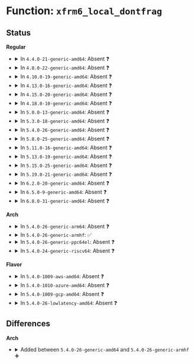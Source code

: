 # Function: <code>xfrm6_local_dontfrag</code>

## Status
<b>Regular</b>
<ul>
<li>
<details>
<summary>In <code>4.4.0-21-generic-amd64</code>: Absent ❓</summary>

```json
{
  "name": "xfrm6_local_dontfrag",
  "collision_type": "Unique Static",
  "inline_type": "Full",
  "funcs": [
    {
      "addr": 18446744071587221658,
      "name": "xfrm6_local_dontfrag",
      "external": false,
      "loc": "net/ipv6/xfrm6_output.c:30",
      "file": "net/ipv6/xfrm6_output.c",
      "inline": "not declared, inlined",
      "caller_inline": [
        "net/ipv6/xfrm6_output.c:__xfrm6_output",
        "net/ipv6/xfrm6_output.c:xfrm6_extract_output"
      ],
      "caller_func": []
    }
  ],
  "symbols": []
}
```
</details>
</li>
<li>
<details>
<summary>In <code>4.8.0-22-generic-amd64</code>: Absent ❓</summary>

```json
{
  "name": "xfrm6_local_dontfrag",
  "collision_type": "Unique Static",
  "inline_type": "Full",
  "funcs": [
    {
      "addr": 18446744071587678666,
      "name": "xfrm6_local_dontfrag",
      "external": false,
      "loc": "net/ipv6/xfrm6_output.c:30",
      "file": "net/ipv6/xfrm6_output.c",
      "inline": "not declared, inlined",
      "caller_inline": [
        "net/ipv6/xfrm6_output.c:__xfrm6_output",
        "net/ipv6/xfrm6_output.c:xfrm6_extract_output"
      ],
      "caller_func": []
    }
  ],
  "symbols": []
}
```
</details>
</li>
<li>
<details>
<summary>In <code>4.10.0-19-generic-amd64</code>: Absent ❓</summary>

```json
{
  "name": "xfrm6_local_dontfrag",
  "collision_type": "Unique Static",
  "inline_type": "Full",
  "funcs": [
    {
      "addr": 18446744071587887034,
      "name": "xfrm6_local_dontfrag",
      "external": false,
      "loc": "net/ipv6/xfrm6_output.c:30",
      "file": "net/ipv6/xfrm6_output.c",
      "inline": "not declared, inlined",
      "caller_inline": [
        "net/ipv6/xfrm6_output.c:__xfrm6_output",
        "net/ipv6/xfrm6_output.c:xfrm6_extract_output"
      ],
      "caller_func": []
    }
  ],
  "symbols": []
}
```
</details>
</li>
<li>
<details>
<summary>In <code>4.13.0-16-generic-amd64</code>: Absent ❓</summary>

```json
{
  "name": "xfrm6_local_dontfrag",
  "collision_type": "Unique Static",
  "inline_type": "Full",
  "funcs": [
    {
      "addr": 18446744071588044137,
      "name": "xfrm6_local_dontfrag",
      "external": false,
      "loc": "net/ipv6/xfrm6_output.c:30",
      "file": "net/ipv6/xfrm6_output.c",
      "inline": "not declared, inlined",
      "caller_inline": [
        "net/ipv6/xfrm6_output.c:__xfrm6_output",
        "net/ipv6/xfrm6_output.c:xfrm6_extract_output"
      ],
      "caller_func": []
    }
  ],
  "symbols": []
}
```
</details>
</li>
<li>
<details>
<summary>In <code>4.15.0-20-generic-amd64</code>: Absent ❓</summary>

```json
{
  "name": "xfrm6_local_dontfrag",
  "collision_type": "Unique Static",
  "inline_type": "Full",
  "funcs": [
    {
      "addr": 18446744071588581627,
      "name": "xfrm6_local_dontfrag",
      "external": false,
      "loc": "net/ipv6/xfrm6_output.c:30",
      "file": "net/ipv6/xfrm6_output.c",
      "inline": "not declared, inlined",
      "caller_inline": [
        "net/ipv6/xfrm6_output.c:__xfrm6_output",
        "net/ipv6/xfrm6_output.c:xfrm6_extract_output"
      ],
      "caller_func": []
    }
  ],
  "symbols": []
}
```
</details>
</li>
<li>
<details>
<summary>In <code>4.18.0-10-generic-amd64</code>: Absent ❓</summary>

```json
{
  "name": "xfrm6_local_dontfrag",
  "collision_type": "Unique Static",
  "inline_type": "Full",
  "funcs": [
    {
      "addr": 18446744071588946314,
      "name": "xfrm6_local_dontfrag",
      "external": false,
      "loc": "net/ipv6/xfrm6_output.c:30",
      "file": "net/ipv6/xfrm6_output.c",
      "inline": "not declared, inlined",
      "caller_inline": [
        "net/ipv6/xfrm6_output.c:__xfrm6_output",
        "net/ipv6/xfrm6_output.c:xfrm6_extract_output"
      ],
      "caller_func": []
    }
  ],
  "symbols": []
}
```
</details>
</li>
<li>
<details>
<summary>In <code>5.0.0-13-generic-amd64</code>: Absent ❓</summary>

```json
{
  "name": "xfrm6_local_dontfrag",
  "collision_type": "Unique Static",
  "inline_type": "Full",
  "funcs": [
    {
      "addr": 18446744071589170663,
      "name": "xfrm6_local_dontfrag",
      "external": false,
      "loc": "net/ipv6/xfrm6_output.c:30",
      "file": "net/ipv6/xfrm6_output.c",
      "inline": "not declared, inlined",
      "caller_inline": [
        "net/ipv6/xfrm6_output.c:__xfrm6_output",
        "net/ipv6/xfrm6_output.c:xfrm6_extract_output"
      ],
      "caller_func": []
    }
  ],
  "symbols": []
}
```
</details>
</li>
<li>
<details>
<summary>In <code>5.3.0-18-generic-amd64</code>: Absent ❓</summary>

```json
{
  "name": "xfrm6_local_dontfrag",
  "collision_type": "Unique Static",
  "inline_type": "Full",
  "funcs": [
    {
      "addr": 18446744071589623394,
      "name": "xfrm6_local_dontfrag",
      "external": false,
      "loc": "net/ipv6/xfrm6_output.c:26",
      "file": "net/ipv6/xfrm6_output.c",
      "inline": "not declared, inlined",
      "caller_inline": [
        "net/ipv6/xfrm6_output.c:__xfrm6_output",
        "net/ipv6/xfrm6_output.c:xfrm6_extract_output"
      ],
      "caller_func": []
    }
  ],
  "symbols": []
}
```
</details>
</li>
<li>
<details>
<summary>In <code>5.4.0-26-generic-amd64</code>: Absent ❓</summary>

```json
{
  "name": "xfrm6_local_dontfrag",
  "collision_type": "Unique Static",
  "inline_type": "Full",
  "funcs": [
    {
      "addr": 18446744071589847522,
      "name": "xfrm6_local_dontfrag",
      "external": false,
      "loc": "net/ipv6/xfrm6_output.c:26",
      "file": "net/ipv6/xfrm6_output.c",
      "inline": "not declared, inlined",
      "caller_inline": [
        "net/ipv6/xfrm6_output.c:__xfrm6_output",
        "net/ipv6/xfrm6_output.c:xfrm6_extract_output"
      ],
      "caller_func": []
    }
  ],
  "symbols": []
}
```
</details>
</li>
<li>
<details>
<summary>In <code>5.8.0-25-generic-amd64</code>: Absent ❓</summary>

```json
{
  "name": "xfrm6_local_dontfrag",
  "collision_type": "Static Duplication",
  "inline_type": "Full",
  "funcs": [
    {
      "addr": 18446744071590506703,
      "name": "xfrm6_local_dontfrag",
      "external": false,
      "loc": "include/net/xfrm.h:2000",
      "file": "net/xfrm/xfrm_output.c",
      "inline": "declared, inlined",
      "caller_inline": [
        "net/xfrm/xfrm_output.c:xfrm6_tunnel_check_size"
      ],
      "caller_func": []
    },
    {
      "addr": 18446744071590874798,
      "name": "xfrm6_local_dontfrag",
      "external": false,
      "loc": "include/net/xfrm.h:2000",
      "file": "net/ipv6/xfrm6_output.c",
      "inline": "declared, inlined",
      "caller_inline": [
        "net/ipv6/xfrm6_output.c:__xfrm6_output"
      ],
      "caller_func": []
    }
  ],
  "symbols": []
}
```
</details>
</li>
<li>
<details>
<summary>In <code>5.11.0-16-generic-amd64</code>: Absent ❓</summary>

```json
{
  "name": "xfrm6_local_dontfrag",
  "collision_type": "Static Duplication",
  "inline_type": "Full",
  "funcs": [
    {
      "addr": 18446744071590566287,
      "name": "xfrm6_local_dontfrag",
      "external": false,
      "loc": "include/net/xfrm.h:2035",
      "file": "net/xfrm/xfrm_output.c",
      "inline": "declared, inlined",
      "caller_inline": [
        "net/xfrm/xfrm_output.c:xfrm6_tunnel_check_size"
      ],
      "caller_func": []
    },
    {
      "addr": 18446744071590936110,
      "name": "xfrm6_local_dontfrag",
      "external": false,
      "loc": "include/net/xfrm.h:2035",
      "file": "net/ipv6/xfrm6_output.c",
      "inline": "declared, inlined",
      "caller_inline": [
        "net/ipv6/xfrm6_output.c:__xfrm6_output"
      ],
      "caller_func": []
    }
  ],
  "symbols": []
}
```
</details>
</li>
<li>
<details>
<summary>In <code>5.13.0-19-generic-amd64</code>: Absent ❓</summary>

```json
{
  "name": "xfrm6_local_dontfrag",
  "collision_type": "Static Duplication",
  "inline_type": "Full",
  "funcs": [
    {
      "addr": 18446744071590492713,
      "name": "xfrm6_local_dontfrag",
      "external": false,
      "loc": "include/net/xfrm.h:2036",
      "file": "net/xfrm/xfrm_output.c",
      "inline": "declared, inlined",
      "caller_inline": [
        "net/xfrm/xfrm_output.c:xfrm6_tunnel_check_size"
      ],
      "caller_func": []
    },
    {
      "addr": 18446744071590865656,
      "name": "xfrm6_local_dontfrag",
      "external": false,
      "loc": "include/net/xfrm.h:2036",
      "file": "net/ipv6/xfrm6_output.c",
      "inline": "declared, inlined",
      "caller_inline": [
        "net/ipv6/xfrm6_output.c:__xfrm6_output"
      ],
      "caller_func": []
    }
  ],
  "symbols": []
}
```
</details>
</li>
<li>
<details>
<summary>In <code>5.15.0-25-generic-amd64</code>: Absent ❓</summary>

```json
{
  "name": "xfrm6_local_dontfrag",
  "collision_type": "Static Duplication",
  "inline_type": "Full",
  "funcs": [
    {
      "addr": 18446744071591297638,
      "name": "xfrm6_local_dontfrag",
      "external": false,
      "loc": "include/net/xfrm.h:2058",
      "file": "net/xfrm/xfrm_output.c",
      "inline": "declared, inlined",
      "caller_inline": [
        "net/xfrm/xfrm_output.c:xfrm6_tunnel_check_size"
      ],
      "caller_func": []
    },
    {
      "addr": 18446744071591695712,
      "name": "xfrm6_local_dontfrag",
      "external": false,
      "loc": "include/net/xfrm.h:2058",
      "file": "net/ipv6/xfrm6_output.c",
      "inline": "declared, inlined",
      "caller_inline": [
        "net/ipv6/xfrm6_output.c:__xfrm6_output"
      ],
      "caller_func": []
    }
  ],
  "symbols": []
}
```
</details>
</li>
<li>
<details>
<summary>In <code>5.19.0-21-generic-amd64</code>: Absent ❓</summary>

```json
{
  "name": "xfrm6_local_dontfrag",
  "collision_type": "Static Duplication",
  "inline_type": "Full",
  "funcs": [
    {
      "addr": 18446744071592964502,
      "name": "xfrm6_local_dontfrag",
      "external": false,
      "loc": "include/net/xfrm.h:2061",
      "file": "net/xfrm/xfrm_output.c",
      "inline": "declared, inlined",
      "caller_inline": [
        "net/xfrm/xfrm_output.c:xfrm6_tunnel_check_size"
      ],
      "caller_func": []
    },
    {
      "addr": 18446744071593393507,
      "name": "xfrm6_local_dontfrag",
      "external": false,
      "loc": "include/net/xfrm.h:2061",
      "file": "net/ipv6/xfrm6_output.c",
      "inline": "declared, inlined",
      "caller_inline": [
        "net/ipv6/xfrm6_output.c:__xfrm6_output"
      ],
      "caller_func": []
    }
  ],
  "symbols": []
}
```
</details>
</li>
<li>
<details>
<summary>In <code>6.2.0-20-generic-amd64</code>: Absent ❓</summary>

```json
{
  "name": "xfrm6_local_dontfrag",
  "collision_type": "Static Duplication",
  "inline_type": "Full",
  "funcs": [
    {
      "addr": 18446744071594850838,
      "name": "xfrm6_local_dontfrag",
      "external": false,
      "loc": "include/net/xfrm.h:2153",
      "file": "net/xfrm/xfrm_output.c",
      "inline": "declared, inlined",
      "caller_inline": [
        "net/xfrm/xfrm_output.c:xfrm6_tunnel_check_size"
      ],
      "caller_func": []
    },
    {
      "addr": 18446744071595303043,
      "name": "xfrm6_local_dontfrag",
      "external": false,
      "loc": "include/net/xfrm.h:2153",
      "file": "net/ipv6/xfrm6_output.c",
      "inline": "declared, inlined",
      "caller_inline": [
        "net/ipv6/xfrm6_output.c:__xfrm6_output"
      ],
      "caller_func": []
    }
  ],
  "symbols": []
}
```
</details>
</li>
<li>
<details>
<summary>In <code>6.5.0-9-generic-amd64</code>: Absent ❓</summary>

```json
{
  "name": "xfrm6_local_dontfrag",
  "collision_type": "Static Duplication",
  "inline_type": "Full",
  "funcs": [
    {
      "addr": 18446744071595241962,
      "name": "xfrm6_local_dontfrag",
      "external": false,
      "loc": "include/net/xfrm.h:2160",
      "file": "net/xfrm/xfrm_output.c",
      "inline": "declared, inlined",
      "caller_inline": [
        "net/xfrm/xfrm_output.c:xfrm6_tunnel_check_size"
      ],
      "caller_func": []
    },
    {
      "addr": 18446744071595698065,
      "name": "xfrm6_local_dontfrag",
      "external": false,
      "loc": "include/net/xfrm.h:2160",
      "file": "net/ipv6/xfrm6_output.c",
      "inline": "declared, inlined",
      "caller_inline": [
        "net/ipv6/xfrm6_output.c:__xfrm6_output"
      ],
      "caller_func": []
    }
  ],
  "symbols": []
}
```
</details>
</li>
<li>
<details>
<summary>In <code>6.8.0-31-generic-amd64</code>: Absent ❓</summary>

```json
{
  "name": "xfrm6_local_dontfrag",
  "collision_type": "Static Duplication",
  "inline_type": "Full",
  "funcs": [
    {
      "addr": 18446744071596083306,
      "name": "xfrm6_local_dontfrag",
      "external": false,
      "loc": "include/net/xfrm.h:2162",
      "file": "net/xfrm/xfrm_output.c",
      "inline": "declared, inlined",
      "caller_inline": [
        "net/xfrm/xfrm_output.c:xfrm6_tunnel_check_size"
      ],
      "caller_func": []
    },
    {
      "addr": 18446744071596546331,
      "name": "xfrm6_local_dontfrag",
      "external": false,
      "loc": "include/net/xfrm.h:2162",
      "file": "net/ipv6/xfrm6_output.c",
      "inline": "declared, inlined",
      "caller_inline": [
        "net/ipv6/xfrm6_output.c:__xfrm6_output"
      ],
      "caller_func": []
    }
  ],
  "symbols": []
}
```
</details>
</li>
</ul>
<b>Arch</b>
<ul>
<li>
<details>
<summary>In <code>5.4.0-26-generic-arm64</code>: Absent ❓</summary>

```json
{
  "name": "xfrm6_local_dontfrag",
  "collision_type": "Unique Static",
  "inline_type": "Full",
  "funcs": [
    {
      "addr": 18446603336503563764,
      "name": "xfrm6_local_dontfrag",
      "external": false,
      "loc": "net/ipv6/xfrm6_output.c:26",
      "file": "net/ipv6/xfrm6_output.c",
      "inline": "not declared, inlined",
      "caller_inline": [
        "net/ipv6/xfrm6_output.c:__xfrm6_output",
        "net/ipv6/xfrm6_output.c:xfrm6_extract_output"
      ],
      "caller_func": []
    }
  ],
  "symbols": []
}
```
</details>
</li>
<li>
<details>
<summary>In <code>5.4.0-26-generic-armhf</code>: ✅</summary>

```c
int xfrm6_local_dontfrag(struct sk_buff * skb)
```

```json
{
  "name": "xfrm6_local_dontfrag",
  "collision_type": "Unique Static",
  "inline_type": "No",
  "funcs": [
    {
      "addr": 3236210660,
      "name": "xfrm6_local_dontfrag",
      "external": false,
      "loc": "net/ipv6/xfrm6_output.c:26",
      "file": "net/ipv6/xfrm6_output.c",
      "inline": "seen, unknown",
      "caller_inline": [],
      "caller_func": [
        "net/ipv6/xfrm6_output.c:__xfrm6_output",
        "net/ipv6/xfrm6_output.c:xfrm6_extract_output"
      ]
    }
  ],
  "symbols": [
    {
      "addr": 3236210660,
      "name": "xfrm6_local_dontfrag",
      "section": ".text",
      "bind": "STB_LOCAL",
      "size": 100
    }
  ]
}
```
</details>
</li>
<li>
<details>
<summary>In <code>5.4.0-26-generic-ppc64el</code>: Absent ❓</summary>

```json
{
  "name": "xfrm6_local_dontfrag",
  "collision_type": "Unique Static",
  "inline_type": "Full",
  "funcs": [
    {
      "addr": 13835058055297363076,
      "name": "xfrm6_local_dontfrag",
      "external": false,
      "loc": "net/ipv6/xfrm6_output.c:26",
      "file": "net/ipv6/xfrm6_output.c",
      "inline": "not declared, inlined",
      "caller_inline": [
        "net/ipv6/xfrm6_output.c:__xfrm6_output",
        "net/ipv6/xfrm6_output.c:xfrm6_extract_output"
      ],
      "caller_func": []
    }
  ],
  "symbols": []
}
```
</details>
</li>
<li>
<details>
<summary>In <code>5.4.0-24-generic-riscv64</code>: Absent ❓</summary>

```json
{
  "name": "xfrm6_local_dontfrag",
  "collision_type": "Unique Static",
  "inline_type": "Full",
  "funcs": [
    {
      "addr": 18446743936279521926,
      "name": "xfrm6_local_dontfrag",
      "external": false,
      "loc": "net/ipv6/xfrm6_output.c:26",
      "file": "net/ipv6/xfrm6_output.c",
      "inline": "not declared, inlined",
      "caller_inline": [
        "net/ipv6/xfrm6_output.c:__xfrm6_output",
        "net/ipv6/xfrm6_output.c:xfrm6_extract_output"
      ],
      "caller_func": []
    }
  ],
  "symbols": []
}
```
</details>
</li>
</ul>
<b>Flavor</b>
<ul>
<li>
<details>
<summary>In <code>5.4.0-1009-aws-amd64</code>: Absent ❓</summary>

```json
{
  "name": "xfrm6_local_dontfrag",
  "collision_type": "Unique Static",
  "inline_type": "Full",
  "funcs": [
    {
      "addr": 18446744071589451890,
      "name": "xfrm6_local_dontfrag",
      "external": false,
      "loc": "net/ipv6/xfrm6_output.c:26",
      "file": "net/ipv6/xfrm6_output.c",
      "inline": "not declared, inlined",
      "caller_inline": [
        "net/ipv6/xfrm6_output.c:__xfrm6_output",
        "net/ipv6/xfrm6_output.c:xfrm6_extract_output"
      ],
      "caller_func": []
    }
  ],
  "symbols": []
}
```
</details>
</li>
<li>
<details>
<summary>In <code>5.4.0-1010-azure-amd64</code>: Absent ❓</summary>

```json
{
  "name": "xfrm6_local_dontfrag",
  "collision_type": "Unique Static",
  "inline_type": "Full",
  "funcs": [
    {
      "addr": 18446744071589176882,
      "name": "xfrm6_local_dontfrag",
      "external": false,
      "loc": "net/ipv6/xfrm6_output.c:26",
      "file": "net/ipv6/xfrm6_output.c",
      "inline": "not declared, inlined",
      "caller_inline": [
        "net/ipv6/xfrm6_output.c:__xfrm6_output",
        "net/ipv6/xfrm6_output.c:xfrm6_extract_output"
      ],
      "caller_func": []
    }
  ],
  "symbols": []
}
```
</details>
</li>
<li>
<details>
<summary>In <code>5.4.0-1009-gcp-amd64</code>: Absent ❓</summary>

```json
{
  "name": "xfrm6_local_dontfrag",
  "collision_type": "Unique Static",
  "inline_type": "Full",
  "funcs": [
    {
      "addr": 18446744071589888754,
      "name": "xfrm6_local_dontfrag",
      "external": false,
      "loc": "net/ipv6/xfrm6_output.c:26",
      "file": "net/ipv6/xfrm6_output.c",
      "inline": "not declared, inlined",
      "caller_inline": [
        "net/ipv6/xfrm6_output.c:__xfrm6_output",
        "net/ipv6/xfrm6_output.c:xfrm6_extract_output"
      ],
      "caller_func": []
    }
  ],
  "symbols": []
}
```
</details>
</li>
<li>
<details>
<summary>In <code>5.4.0-26-lowlatency-amd64</code>: Absent ❓</summary>

```json
{
  "name": "xfrm6_local_dontfrag",
  "collision_type": "Unique Static",
  "inline_type": "Full",
  "funcs": [
    {
      "addr": 18446744071589941058,
      "name": "xfrm6_local_dontfrag",
      "external": false,
      "loc": "net/ipv6/xfrm6_output.c:26",
      "file": "net/ipv6/xfrm6_output.c",
      "inline": "not declared, inlined",
      "caller_inline": [
        "net/ipv6/xfrm6_output.c:__xfrm6_output",
        "net/ipv6/xfrm6_output.c:xfrm6_extract_output"
      ],
      "caller_func": []
    }
  ],
  "symbols": []
}
```
</details>
</li>
</ul>

## Differences
<b>Arch</b>
<ul>
<li>
<details>
<summary>Added between <code>5.4.0-26-generic-amd64</code> and <code>5.4.0-26-generic-armhf</code> ➕</summary>

```c
int xfrm6_local_dontfrag(struct sk_buff * skb)
```
</details>
</li>
</ul>
